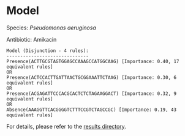 
# Model

Species: *Pseudomonas aeruginosa*

Antibiotic: Amikacin

```
Model (Disjunction - 4 rules):
------------------------------
Presence(ACTTGCGTAGTGGAGCCAAAGCCATGGCAAG) [Importance: 0.40, 17 equivalent rules]
OR
Presence(ACTCCACTTGATTAACTGCGGAAATTCTAAG) [Importance: 0.30, 6 equivalent rules]
OR
Presence(ACGAGATTCCCACGCACTCTCTAGAAGGACT) [Importance: 0.32, 9 equivalent rules]
OR
Absence(AAAGGTTCACGGGGTCTTTCCGTCTAGCCGC) [Importance: 0.19, 43 equivalent rules]

```

For details, please refer to the [results directory](../../../../../results/scm_b/pseudomonas%20aeruginosa/amikacin/repeat_7/).

